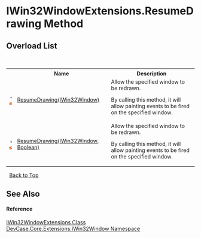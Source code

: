 # IWin32WindowExtensions.ResumeDrawing Method 
 


## Overload List
&nbsp;<table><tr><th></th><th>Name</th><th>Description</th></tr><tr><td>![Public method](media/pubmethod.gif "Public method")![Static member](media/static.gif "Static member")</td><td><a href="M_DevCase_Core_Extensions_IWin32Window_IWin32WindowExtensions_ResumeDrawing">ResumeDrawing(IWin32Window)</a></td><td>
Allow the specified window to be redrawn. 

 By calling this method, it will allow painting events to be fired on the specified window.</td></tr><tr><td>![Public method](media/pubmethod.gif "Public method")![Static member](media/static.gif "Static member")</td><td><a href="M_DevCase_Core_Extensions_IWin32Window_IWin32WindowExtensions_ResumeDrawing_1">ResumeDrawing(IWin32Window, Boolean)</a></td><td>
Allow the specified window to be redrawn. 

 By calling this method, it will allow painting events to be fired on the specified window.</td></tr></table>&nbsp;
<a href="#iwin32windowextensions.resumedrawing-method">Back to Top</a>

## See Also


#### Reference
<a href="T_DevCase_Core_Extensions_IWin32Window_IWin32WindowExtensions">IWin32WindowExtensions Class</a><br /><a href="N_DevCase_Core_Extensions_IWin32Window">DevCase.Core.Extensions.IWin32Window Namespace</a><br />